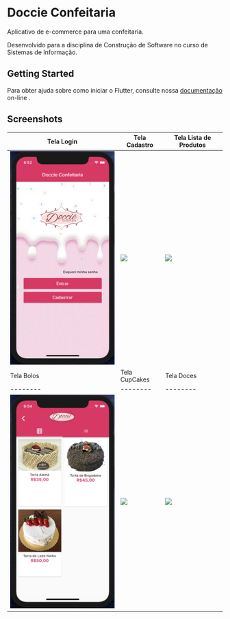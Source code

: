 # Doccie Confeitaria

Aplicativo de e-commerce para uma confeitaria. 

Desenvolvido para a disciplina de Construção de Software no curso de Sistemas de Informação.


## Getting Started

Para obter ajuda sobre como iniciar o Flutter, consulte nossa [documentação](https://flutter.io/) on-line .

## Screenshots

| Tela Login | Tela Cadastro | Tela Lista de Produtos |
| --------|--------|--------|
|<img src="screenshot/DoccieConfeitaria_Tela1.png" width="320">|<img src="screenshot/DoccieConfeitaria_Tela2.png.png" width="320">|<img src="screenshot/DoccieConfeitaria_Tela3.png.png" width="320">|
| Tela Bolos | Tela CupCakes | Tela Doces |
| --------|--------|--------|
|<img src="screenshot/DoccieConfeitaria_Tela4.png" width="320">|<img src="screenshot/DoccieConfeitaria_Tela5.png.png" width="320">|<img src="screenshot/DoccieConfeitaria_Tela6.png.png" width="320">|
